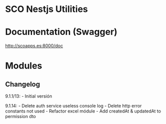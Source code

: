 # SCO Nestjs Utilities

# Documentation (Swagger)
http://scoapps.es:8000/doc

# Modules


## Changelog
9.1.1/13:
    - Initial versión

9.1.14:
    - Delete auth service useless console log
    - Delete http error constants not used
    - Refactor excel módule
    - Add createdAt & updatedAt to permission dto